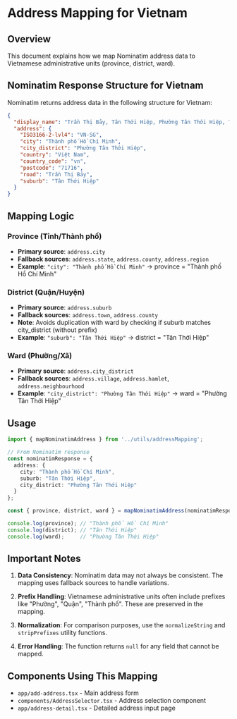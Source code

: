 # Address Mapping for Vietnam

## Overview

This document explains how we map Nominatim address data to Vietnamese administrative units (province, district, ward).

## Nominatim Response Structure for Vietnam

Nominatim returns address data in the following structure for Vietnam:

```json
{
  "display_name": "Trần Thị Bảy, Tân Thới Hiệp, Phường Tân Thới Hiệp, Thành phố Hồ Chí Minh, 71716, Việt Nam",
  "address": {
    "ISO3166-2-lvl4": "VN-SG",
    "city": "Thành phố Hồ Chí Minh",
    "city_district": "Phường Tân Thới Hiệp",
    "country": "Việt Nam",
    "country_code": "vn",
    "postcode": "71716",
    "road": "Trần Thị Bảy",
    "suburb": "Tân Thới Hiệp"
  }
}
```

## Mapping Logic

### Province (Tỉnh/Thành phố)
- **Primary source**: `address.city`
- **Fallback sources**: `address.state`, `address.county`, `address.region`
- **Example**: `"city": "Thành phố Hồ Chí Minh"` → province = "Thành phố Hồ Chí Minh"

### District (Quận/Huyện)
- **Primary source**: `address.suburb`
- **Fallback sources**: `address.town`, `address.county`
- **Note**: Avoids duplication with ward by checking if suburb matches city_district (without prefix)
- **Example**: `"suburb": "Tân Thới Hiệp"` → district = "Tân Thới Hiệp"

### Ward (Phường/Xã)
- **Primary source**: `address.city_district`
- **Fallback sources**: `address.village`, `address.hamlet`, `address.neighbourhood`
- **Example**: `"city_district": "Phường Tân Thới Hiệp"` → ward = "Phường Tân Thới Hiệp"

## Usage

```typescript
import { mapNominatimAddress } from '../utils/addressMapping';

// From Nominatim response
const nominatimResponse = {
  address: {
    city: "Thành phố Hồ Chí Minh",
    suburb: "Tân Thới Hiệp", 
    city_district: "Phường Tân Thới Hiệp"
  }
};

const { province, district, ward } = mapNominatimAddress(nominatimResponse.address);

console.log(province); // "Thành phố Hồ Chí Minh"
console.log(district); // "Tân Thới Hiệp"
console.log(ward);     // "Phường Tân Thới Hiệp"
```

## Important Notes

1. **Data Consistency**: Nominatim data may not always be consistent. The mapping uses fallback sources to handle variations.

2. **Prefix Handling**: Vietnamese administrative units often include prefixes like "Phường", "Quận", "Thành phố". These are preserved in the mapping.

3. **Normalization**: For comparison purposes, use the `normalizeString` and `stripPrefixes` utility functions.

4. **Error Handling**: The function returns `null` for any field that cannot be mapped.

## Components Using This Mapping

- `app/add-address.tsx` - Main address form
- `components/AddressSelector.tsx` - Address selection component  
- `app/address-detail.tsx` - Detailed address input page
